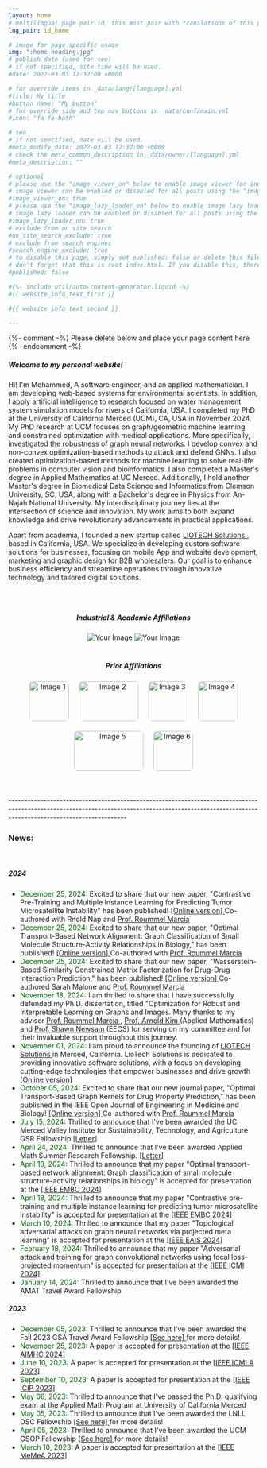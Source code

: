 ```yaml
---
layout: home
# multilingual page pair id, this must pair with translations of this page. (This name must be unique)
lng_pair: id_home

# image for page specific usage
img: ":home-heading.jpg"
# publish date (used for seo)
# if not specified, site.time will be used.
#date: 2022-03-03 12:32:00 +0000

# for override items in _data/lang/[language].yml
#title: My title
#button_name: "My button"
# for override side_and_top_nav_buttons in _data/conf/main.yml
#icon: "fa fa-bath"

# seo
# if not specified, date will be used.
#meta_modify_date: 2022-03-03 12:32:00 +0000
# check the meta_common_description in _data/owner/[language].yml
#meta_description: ""

# optional
# please use the "image_viewer_on" below to enable image viewer for individual pages or posts (_posts/ or [language]/_posts folders).
# image viewer can be enabled or disabled for all posts using the "image_viewer_posts: true" setting in _data/conf/main.yml.
#image_viewer_on: true
# please use the "image_lazy_loader_on" below to enable image lazy loader for individual pages or posts (_posts/ or [language]/_posts folders).
# image lazy loader can be enabled or disabled for all posts using the "image_lazy_loader_posts: true" setting in _data/conf/main.yml.
#image_lazy_loader_on: true
# exclude from on site search
#on_site_search_exclude: true
# exclude from search engines
#search_engine_exclude: true
# to disable this page, simply set published: false or delete this file
# don't forget that this is root index.html. If you disable this, there will be no index.html page to open
#published: false

#{%- include util/auto-content-generator.liquid -%}
#{{ website_info_text_first }}

#{{ website_info_text_second }}

---
```


{%- comment -%} Please delete below and place your page content here {%- endcomment -%}


<!-- <h1 style="text-align: center;"> Mohammed J. Aburidi </h1>	
<h3 style="text-align: center;"> Ph.D. Candidate </h3>	--> 


<h5> Welcome to my personal website! </h5>     

<p> Hi! I'm Mohammed, A software engineer, and an applied mathematician. I am developing web-based systems for environmental scientists. In addition, I apply artificial intelligence to research focused on water management system simulation models for rivers of California, USA. I completed my PhD at the University of California Merced (UCM), CA, USA in November 2024. My PhD research at UCM focuses on graph/geometric machine learning and constrained optimization with medical applications. More specifically, I investigated the robustness of graph neural networks. I develop convex and non-convex optimization-based methods to attack and defend GNNs. I also created optimization-based methods for machine learning to solve real-life problems in computer vision and bioinformatics. I also completed a Master's degree in Applied Mathematics at UC Merced. Additionally, I hold another Master's degree in Biomedical Data Science and Informatics from Clemson University, SC, USA, along with a Bachelor's degree in Physics from An-Najah National University. My interdisciplinary journey lies at the intersection of science and innovation. My work aims to both expand knowledge and drive revolutionary advancements in practical applications.
 <p>

<p>
Apart from academia, I founded a new startup called <a href="https://liotechsolutions.com/"> LIOTECH Solutions </a>, based in California, USA. We specialize in developing custom software solutions for businesses, focusing on mobile App and website development, marketing and graphic design for B2B wholesalers. Our goal is to enhance business efficiency and streamline operations through innovative technology and tailored digital solutions. <br>     


<div style="height: 30px;"></div>


<html lang="en">
<head>
  <meta charset="UTF-8">
  <meta name="viewport" content="width=device-width, initial-scale=1.0">
  <title>Industrial & Academic Affiliations</title>
</head>
<body>

  <h5 style="text-align: center; font-weight: bold;">Industrial & Academic Affiliations</h5>

  <div style="text-align: center;">
    <img src="../assets/img/home/ucm.png" alt="Your Image" style="max-width: 30%; height: auto;"/>
    <img src="../assets/img/home/logo.png" alt="Your Image" style="max-width: 30%; height: auto;"/>

  </div>

</body>
</html>


<div style="height: 20px;"></div>


  <h5 style="text-align: center; font-weight: bold;">Prior Affiliations</h5>



<div style="text-align: center; display: flex; flex-wrap: wrap; justify-content: center; gap: 20px; margin-top: 20px;">
    <img src="../assets/img/home/img1.jpg" alt="Image 1" style="width: 80px; height: 80px; object-fit: cover; border-radius: 8px;">
    <img src="../assets/img/home/img2.jpg" alt="Image 2" style="width: 120px; height: 80px; object-fit: cover; border-radius: 8px;">
    <img src="../assets/img/home/img3.jpg" alt="Image 3" style="width: 80px; height: 80px; object-fit: cover; border-radius: 8px;">
    <img src="../assets/img/home/img4.jpg" alt="Image 4" style="width: 80px; height: 80px; object-fit: cover; border-radius: 8px;">
    <img src="../assets/img/home/img5.png" alt="Image 5" style="width: 140px; height: 80px; object-fit: cover; border-radius: 8px;">
    <img src="../assets/img/home/img6.png" alt="Image 6" style="width: 80px; height: 80px; object-fit: cover; border-radius: 8px;">
</div>


<br>  
<br>  
<br> 
-------------------------------------------------------------------------------------------------------------------------------------------------------------------------------------------------
  
<h3> News: </h3> <br>   

<h5> 2024 </h5> 
<ul>




<li> <span style="color: darkgreen;">December 25, 2024:  </span> Excited to share that our new paper, "Contrastive Pre-Training and Multiple Instance Learning for Predicting Tumor Microsatellite Instability" has been published! <a href="https://ieeexplore.ieee.org/abstract/document/10782037"> [Online version] </a> Co-authored with Rnold Nap and <a href="https://faculty.ucmerced.edu/rmarcia/"> Prof. Roummel Marcia </a> </li>

<li> <span style="color: darkgreen;">December 25, 2024:  </span> Excited to share that our new paper, "Optimal Transport-Based Network Alignment: Graph Classification of Small Molecule Structure-Activity Relationships in Biology," has been published! <a href="https://ieeexplore.ieee.org/abstract/document/10782458"> [Online version] </a> Co-authored with <a href="https://faculty.ucmerced.edu/rmarcia/"> Prof. Roummel Marcia </a> </li>

<li> <span style="color: darkgreen;">December 25, 2024:  </span> Excited to share that our new paper, "Wasserstein-Based Similarity Constrained Matrix Factorization for Drug-Drug Interaction Prediction," has been published! <a href="https://ieeexplore.ieee.org/abstract/document/10768226"> [Online version] </a> Co-authored Sarah Malone  and <a href="https://faculty.ucmerced.edu/rmarcia/"> Prof. Roummel Marcia </a>  </li>

<li> <span style="color: darkgreen;">November 18, 2024:  </span> I am thrilled to share that I have successfully defended my Ph.D. dissertation, titled "Optimization for Robust and Interpretable Learning on Graphs and Images. Many thanks to my advisor <a href="https://faculty.ucmerced.edu/rmarcia/"> Prof. Roummel Marcia </a>, <a href="https://faculty.ucmerced.edu/adkim/"> Prof. Arnold Kim </a> (Applied Mathematics) and <a href="https://faculty.ucmerced.edu/snewsam/"> Prof. Shawn Newsam </a> (EECS) for serving on my committee and for their invaluable support throughout this journey. </li>

<li> <span style="color: darkgreen;">November 01, 2024:  </span> I am proud to announce the founding of <a href="https://liotechsolutions.com/"> LIOTECH Solutions </a> in Merced, California. LioTech Solutions is dedicated to providing innovative software solutions, with a focus on developing cutting-edge technologies that empower businesses and drive growth <a href="https://liotechsolutions.com/"> [Online version] </a>  </li>
  
<li> <span style="color: darkgreen;">October 05, 2024:  </span>   Excited to share that our new journal paper, "Optimal Transport-Based Graph Kernels for Drug Property Prediction," has been published in the IEEE Open Journal of Engineering in Medicine and Biology! <a href="https://ieeexplore.ieee.org/document/10716457/keywords#keywords"> [Online version] </a>  Co-authored with <a href="https://faculty.ucmerced.edu/rmarcia/"> Prof. Roummel Marcia </a> </li>

<li> <span style="color: darkgreen;">July 15, 2024:  </span>  Thrilled to announce that I've been awarded the UC Merced Valley Institute for Sustainability, Technology, and Agriculture GSR Fellowship <a href="https://drive.google.com/file/d/18FpeTxCuvJ_4Ojk3TAkpwWgXnI-rYe6L/view?usp=sharing"> [Letter] </a>  </li>

  
<li> <span style="color: darkgreen;">April 24, 2024:  </span>   Thrilled to announce that I've been awarded Applied Math Summer Research Fellowship.  <a href="https://drive.google.com/file/d/19xfmCd2ktpOe3cdPudEOc5FLZsoMuqio/view?usp=sharing"> [Letter] </a>  </li>


<li> <span style="color: darkgreen;"> April 18, 2024:   </span> Thrilled to announce that my paper "Optimal transport-based network alignment: Graph classification of small molecule structure-activity relationships in biology" is accepted for presentation at the <a href="https://embc.embs.org/2024/"> [IEEE EMBC 2024] </a> </li> 


<li> <span style="color: darkgreen;"> April 18, 2024:   </span> Thrilled to announce that my paper "Contrastive pre-training and multiple instance learning for predicting tumor microsatellite instability" is accepted for presentation at the <a href="https://embc.embs.org/2024/"> [IEEE EMBC 2024] </a> </li> 


<li> <span style="color: darkgreen;"> March 10, 2024:   </span> Thrilled to announce that my paper "Topological adversarial attacks on graph neural networks via projected meta learning" is accepted for presentation at the <a href="https://eventos.uc3m.es/97610/detail/ieee-international-conference-on-evolving-and-adaptive-intelligent-systems-2024-ieee-eais-2024"> [IEEE EAIS 2024] </a> </li> 

<li> <span style="color: darkgreen;"> February 18, 2024:   </span> Thrilled to announce that my paper "Adversarial attack and training for graph convolutional networks using focal loss-projected momentum" is accepted for presentation at the <a href="https://www.icmiconf.com/"> [IEEE ICMI 2024] </a> </li> 

  <li>  <span style="color: darkgreen;">January 14, 2024: </span>  Thrilled to announce that I've been awarded the AMAT Travel Award Fellowship  </li>
</ul>


<h5> 2023 </h5> 
<ul>
   <li> <span style="color: darkgreen;">December 05, 2023:  </span> 
   Thrilled to announce that I've been awarded the Fall 2023 GSA Travel Award Fellowship <a href="https://gsa.ucmerced.edu/funding/travel-awards"> [See here] </a> for more details! </li>
  <li> <span style="color: darkgreen;">November 25, 2023: </span>  A paper is accepted for presentation at the <a href="https://www.aimhc.org/"> [IEEE AIMHC 2024] </a> </li> 
 <li> <span style="color: darkgreen;">June 10, 2023: </span> A paper is accepted for presentation at the <a href="https://www.icmla-conference.org/icmla23/"> [IEEE ICMLA 2023] </a> </li> 
  <li> <span style="color: darkgreen;"> September 10, 2023:  </span> A paper is accepted for presentation at the <a href="https://2023.ieeeicip.org/"> [IEEE ICIP 2023] </a> </li> 

<li> <span style="color: darkgreen;">May 06, 2023:  </span>   Thrilled to announce that I've passed the Ph.D. qualifying exam at the Applied Math Program at University of California Merced </li>
   <li> <span style="color: darkgreen;">May 05, 2023:  </span>   Thrilled to announce that I've been awarded the LNLL DSC Fellowship <a href="https://data-science.llnl.gov/dsc"> [See here] </a> for more details! </li>
   <li> <span style="color: darkgreen;">April 05, 2023:  </span>  Thrilled to announce that I've been awarded the UCM GSOP Fellowship <a href="https://graduatedivision.ucmerced.edu/financial-support/internal-fellowships/graduate-student-opportunity-program"> [See here] </a> for more details! </li>
   
  <li> <span style="color: darkgreen;"> March 10, 2023:   </span> A paper is accepted for presentation at the <a href="https://memea2023.ieee-ims.org/"> [IEEE MeMeA 2023] </a> </li> 
</ul>














